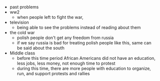 - past problems
- ww2
	- when people left to fight the war,
- television
	- being able to see the problems instead of reading about them
- the cold war
	- polish people don't get any freedom from russia
	- if we say russia is bad for treating polish people like this, same can be said about the south
- Middle class
	- before this time period African Americans did not have an education, less jobs, less money, not enough time to protest
	- during this time, there are more people with education to organize, run, and support protests and rallies